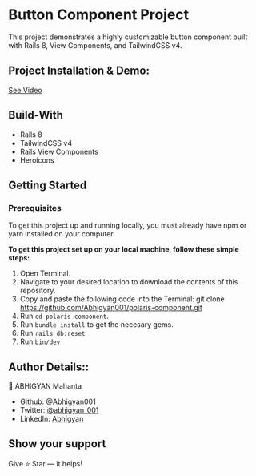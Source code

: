 # Button Component Project

This project demonstrates a highly customizable button component built with Rails 8, View Components, and TailwindCSS v4.

## Project Installation & Demo:

[See Video](https://vimeo.com/1088457288?share=copy)

## Build-With

- Rails 8
- TailwindCSS v4
- Rails View Components
- Heroicons

## Getting Started

### Prerequisites

To get this project up and running locally, you must already have npm or yarn installed on your computer

**To get this project set up on your local machine, follow these simple steps:**

1. Open Terminal.
2. Navigate to your desired location to download the contents of this repository.
3. Copy and paste the following code into the Terminal: git clone https://github.com/Abhigyan001/polaris-component.git
4. Run ```cd polaris-component```.
5. Run ```bundle install``` to get the necesary gems.
6. Run `rails db:reset`
7. Run `bin/dev`

## Author Details::

👤 ABHIGYAN Mahanta

- Github: [@Abhigyan001](https://github.com/Abhigyan001)
- Twitter: [@abhigyan_001](https://twitter.com/abhigyan_001)
- LinkedIn: [Abhigyan](https://www.linkedin.com/in/abhigyanmahanta/)

## Show your support

Give ⭐ Star — it helps!
